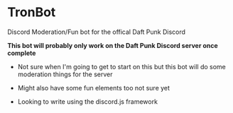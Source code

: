 # TronBot
Discord Moderation/Fun bot for the offical Daft Punk Discord

**This bot will probably only work on the Daft Punk Discord server once complete**

- Not sure when I'm going to get to start on this but this bot will do some moderation things for the server
- Might also have some fun elements too not sure yet
  
- Looking to write using the discord.js framework
